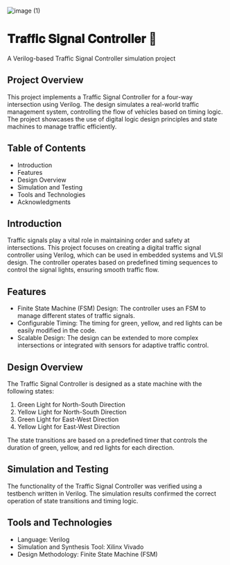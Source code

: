 
![image (1)](https://github.com/user-attachments/assets/ab416e10-2234-4536-a551-921e419a03ba)

# **𝐓𝐫𝐚𝐟𝐟𝐢𝐜 𝐒𝐢𝐠𝐧𝐚𝐥 𝐂𝐨𝐧𝐭𝐫𝐨𝐥𝐥𝐞𝐫** 🚦

A Verilog-based Traffic Signal Controller simulation project
## Project Overview
This project implements a Traffic Signal Controller for a four-way intersection using Verilog. The design simulates a real-world traffic management system, controlling the flow of vehicles based on timing logic. The project showcases the use of digital logic design principles and state machines to manage traffic efficiently.

## Table of Contents
- Introduction
- Features
- Design Overview
- Simulation and Testing
- Tools and Technologies
- Acknowledgments
  

## Introduction
Traffic signals play a vital role in maintaining order and safety at intersections. This project focuses on creating a digital traffic signal controller using Verilog, which can be used in embedded systems and VLSI design. The controller operates based on predefined timing sequences to control the signal lights, ensuring smooth traffic flow.

## Features
- Finite State Machine (FSM) Design: The controller uses an FSM to manage different states of traffic signals.
- Configurable Timing: The timing for green, yellow, and red lights can be easily modified in the code.
- Scalable Design: The design can be extended to more complex intersections or integrated with sensors for adaptive traffic control.

## Design Overview
The Traffic Signal Controller is designed as a state machine with the following states:

1. Green Light for North-South Direction
2. Yellow Light for North-South Direction
3. Green Light for East-West Direction
4. Yellow Light for East-West Direction
   
The state transitions are based on a predefined timer that controls the duration of green, yellow, and red lights for each direction.

## Simulation and Testing
The functionality of the Traffic Signal Controller was verified using a testbench written in Verilog. The simulation results confirmed the correct operation of state transitions and timing logic.

## Tools and Technologies
- Language: Verilog
- Simulation and Synthesis Tool: Xilinx Vivado
- Design Methodology: Finite State Machine (FSM)


